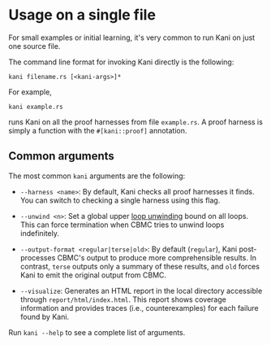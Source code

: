 # Usage on a single file

For small examples or initial learning, it's very common to run Kani on just one source file.

The command line format for invoking Kani directly is the following:

```
kani filename.rs [<kani-args>]*
```

For example,

```
kani example.rs
```

runs Kani on all the proof harnesses from file `example.rs`.
A proof harness is simply a function with the `#[kani::proof]` annotation.

## Common arguments

The most common `kani` arguments are the following:

 * `--harness <name>`: By default, Kani checks all proof harnesses it finds. You
   can switch to checking a single harness using this flag.

 * `--unwind <n>`: Set a global upper [loop
   unwinding](./tutorial-loop-unwinding.md) bound on all loops. This can force
   termination when CBMC tries to unwind loops indefinitely.

 * `--output-format <regular|terse|old>`: By default (`regular`), Kani
   post-processes CBMC's output to produce more comprehensible results. In
   contrast, `terse` outputs only a summary of these results, and `old` forces
   Kani to emit the original output from CBMC.

 * `--visualize`: Generates an HTML report in the local directory accessible
   through `report/html/index.html`. This report shows coverage information and
   provides traces (i.e., counterexamples) for each failure found by Kani.

Run `kani --help` to see a complete list of arguments.
